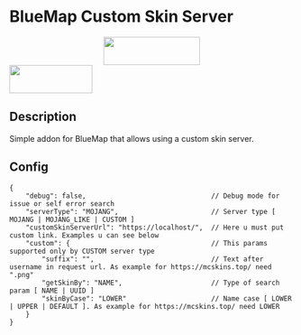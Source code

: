 # BlueMap Custom Skin Server
<a title="Fabric Language Kotlin" href="https://minecraft.curseforge.com/projects/fabric-language-kotlin" target="_blank" rel="noopener noreferrer"><img style="display: block; margin-left: auto; margin-right: auto;" src="https://i.imgur.com/c1DH9VL.png" alt="" width="171" height="50" /></a>
<img src="https://cammiescorner.dev/images/extras/no_forge.png" width="147" height="50">

## Description
Simple addon for BlueMap that allows using a custom skin server.

## Config
```json5
{
    "debug": false,                               // Debug mode for issue or self error search 
    "serverType": "MOJANG",                       // Server type [ MOJANG | MOJANG_LIKE | CUSTOM ] 
    "customSkinServerUrl": "https://localhost/",  // Here u must put custom link. Examples u can see below
    "custom": {                                   // This params supported only by CUSTOM server type
        "suffix": "",                             // Text after username in request url. As example for https://mcskins.top/ need ".png"
        "getSkinBy": "NAME",                      // Type of search param [ NAME | UUID ]
        "skinByCase": "LOWER"                     // Name case [ LOWER | UPPER | DEFAULT ]. As example for https://mcskins.top/ need LOWER
    }
}
```
